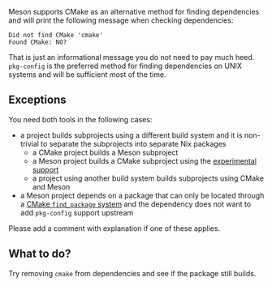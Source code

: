 Meson supports CMake as an alternative method for finding dependencies and will print the following message when checking dependencies:

```
Did not find CMake 'cmake'
Found CMake: NO?
```

That is just an informational message you do not need to pay much heed. `pkg-config` is the preferred method for finding dependencies on UNIX systems and will be sufficient most of the time.

## Exceptions
You need both tools in the following cases:

* a project builds subprojects using a different build system and it is non-trivial to separate the subprojects into separate Nix packages
  * a CMake project builds a Meson subproject
  * a Meson project builds a CMake subproject using the [experimental support](https://mesonbuild.com/CMake-module.html#cmake-subprojects)
  * a project using another build system builds subprojects using CMake and Meson
* a Meson project depends on a package that can only be located through a [CMake `find_package` system](https://mesonbuild.com/Release-notes-for-0-49-0.html#cmake-find_package-dependency-backend) and the dependency does not want to add `pkg-config` support upstream

Please add a comment with explanation if one of these applies.

## What to do?
Try removing `cmake` from dependencies and see if the package still builds.
